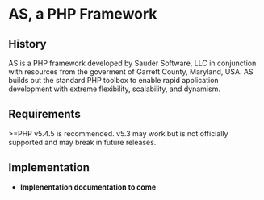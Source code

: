 # AS, a PHP Framework

## History

AS is a PHP framework developed by Sauder Software, LLC in conjunction with resources from the goverment of Garrett County, Maryland, USA. AS builds out the standard PHP toolbox to enable rapid application development with extreme flexibility, scalability, and dynamism.

## Requirements

&gt;=PHP v5.4.5 is recommended. v5.3 may work but is not officially supported and may break in future releases.

## Implementation

* **Implenentation documentation to come**
